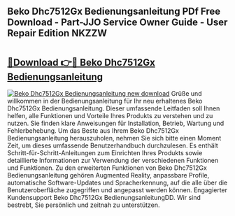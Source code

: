 ## Beko Dhc7512Gx Bedienungsanleitung PDf Free Download - Part-JJO Service Owner Guide - User Repair Edition NKZZW

# <h2><a href="http://df249s.blite.top/?on=Beko+Dhc7512Gx+Bedienungsanleitung">🔗Download 👉🔴 Beko Dhc7512Gx Bedienungsanleitung</a></h2>

[![Beko Dhc7512Gx Bedienungsanleitung new download](https://i.imgur.com/lujVjoI.png)](http://df249s.blite.top/?on=Beko+Dhc7512Gx+Bedienungsanleitung)
Grüße und willkommen in der Bedienungsanleitung für Ihr neu erhaltenes Beko Dhc7512Gx Bedienungsanleitung. Dieser umfassende Leitfaden soll Ihnen helfen, alle Funktionen und Vorteile Ihres Produkts zu verstehen und zu nutzen. Sie finden klare Anweisungen für Installation, Betrieb, Wartung und Fehlerbehebung. Um das Beste aus Ihrem Beko Dhc7512Gx Bedienungsanleitung herauszuholen, nehmen Sie sich bitte einen Moment Zeit, um dieses umfassende Benutzerhandbuch durchzulesen. Es enthält Schritt-für-Schritt-Anleitungen zum Einrichten Ihres Produkts sowie detaillierte Informationen zur Verwendung der verschiedenen Funktionen und Funktionen. Zu den erweiterten Funktionen von Beko Dhc7512Gx Bedienungsanleitung gehören Augmented Reality, anpassbare Profile, automatische Software-Updates und Spracherkennung, auf die alle über die Benutzeroberfläche zugegriffen und angepasst werden können. Engagierter Kundensupport Beko Dhc7512Gx BedienungsanleitungDD. Wir sind bestrebt, Sie persönlich und zeitnah zu unterstützen.
